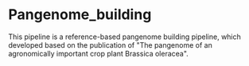 # Pangenome_building

This pipeline is a reference-based pangenome building pipeline, which developed based on the publication of "The pangenome of an agronomically important crop plant Brassica oleracea".

